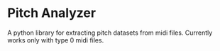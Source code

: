 # Pitch Analyzer

A python library for extracting pitch datasets from midi files. Currently works only with type 0 midi files. 